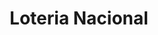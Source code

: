 ---
title: "Loteria Nacional"
url: /ciudad-autonoma-de-buenos-aires/loteria-nacional/
shop: lotería
---